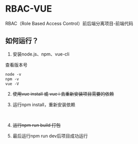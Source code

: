 # RBAC-VUE
RBAC（Role Based Access Control）前后端分离项目-前端代码



## 如何运行？

1. 安装node.js、npm、vue-cli

查看版本号

```xml
node -v    
npm -v
vue -V
```

2. ~~使用vue install 或 vue i 去重新安装项目需要的依赖~~



3. 运行npm install，重新安装依赖

​	

4. ~~运行npm run build 打包~~

   

5. 最后运行npm run dev后项目成功运行
